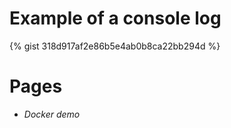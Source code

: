 # Example of a console log

{% gist 318d917af2e86b5e4ab0b8ca22bb294d %}

# Pages
<ul>
  <li>
    <i href="jrthielman.github.io/docker-demo">Docker demo</i>
  </li>
</ul>
